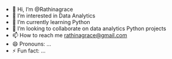- 👋 Hi, I’m @Rathinagrace
- 👀 I’m interested in Data Analytics
- 🌱 I’m currently learning Python
- 💞️ I’m looking to collaborate on data analytics Python projects
- 📫 How to reach me rathinagrace@gmail.com
- 😄 Pronouns: ...
- ⚡ Fun fact: ...

<!---
Rathinagrace/Rathinagrace is a ✨ special ✨ repository because its `README.md` (this file) appears on your GitHub profile.
You can click the Preview link to take a look at your changes.
--->
